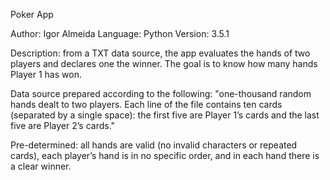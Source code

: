 Poker App

Author: Igor Almeida
Language: Python
Version: 3.5.1

Description: from a TXT data source, the app evaluates the hands of two players and declares one the winner. The goal is to know how many hands Player 1 has won.

Data source prepared according to the following: "one-thousand random hands dealt to two players. Each line of the file contains ten cards (separated by a single space): the first five are Player 1’s cards and the last five are Player 2’s cards." 

Pre-determined: all hands are valid (no invalid characters or repeated cards), each player’s hand is in no specific order, and in each hand there is a clear winner.
